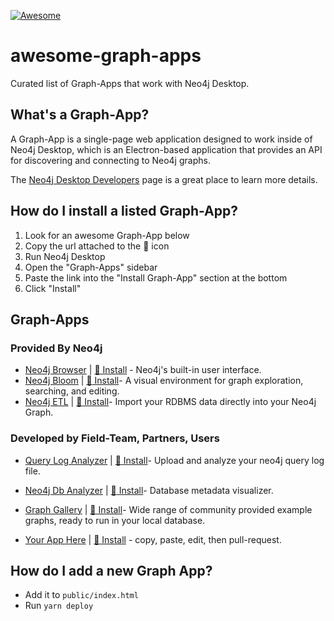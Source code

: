 [![Awesome](https://awesome.re/badge.svg)](https://awesome.re)

# awesome-graph-apps
Curated list of Graph-Apps that work with Neo4j Desktop.


## What's a Graph-App?

A Graph-App is a single-page web application designed to work inside of Neo4j Desktop, which is an Electron-based application that provides an API for discovering and connecting to Neo4j graphs.

The [Neo4j Desktop Developers](https://neo4j-apps.github.io) page is a great place to learn more details.

## How do I install a listed Graph-App?

1. Look for an awesome Graph-App below
2. Copy the url attached to the :link: icon
3. Run Neo4j Desktop
4. Open the "Graph-Apps" sidebar
5. Paste the link into the "Install Graph-App" section at the bottom
6. Click "Install"

## Graph-Apps

### Provided By Neo4j

- [Neo4j Browser](https://neo4j.com/developer/guide-neo4j-browser/) | [:link: Install](https://neo.jfrog.io/neo/api/npm/npm/neo4j-browser/) - Neo4j's built-in user interface.
- [Neo4j Bloom](https://neo4j.com/bloom/) | [:link: Install](https://neo.jfrog.io/neo/api/npm/npm/neo4j-bloom/)- A visual environment for graph exploration, searching, and editing.
- [Neo4j ETL](https://github.com/neo-technology/neo4j-etl) | [:link: Install](https://neo.jfrog.io/neo/api/npm/npm/neo4j-etl-ui/)- Import your RDBMS data directly into your Neo4j Graph.

### Developed by Field-Team, Partners, Users

- [Query Log Analyzer](https://github.com/kvegter/query-analyzer-app) | [:link: Install](https://neo.jfrog.io/neo/api/npm/npm/query-log-analyzer)- Upload and analyze your neo4j query log file.
- [Neo4j Db Analyzer](https://github.com/kvegter/dbreportapp) | [:link: Install](https://neo.jfrog.io/neo/api/npm/npm/neo4j-db-analyzer)- Database metadata visualizer.
- [Graph Gallery](https://portal.graphgist.org) | [:link: Install](https://r.neo4j.com/gallery-app)- Wide range of community provided example graphs, ready to run in your local database.

- [Your App Here]() | [:link: Install](http://replace-this-with-the-npm-package-url-or-a-direct-link-to-the-hosted-app) - copy, paste, edit, then pull-request.

## How do I add a new Graph App?

* Add it to `public/index.html`
* Run `yarn deploy`
